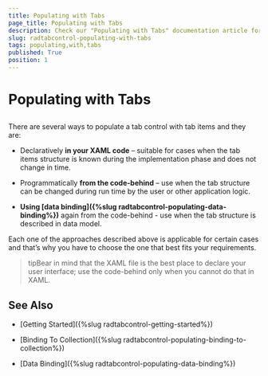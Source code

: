 ```yaml
---
title: Populating with Tabs
page_title: Populating with Tabs
description: Check our "Populating with Tabs" documentation article for the RadTabControl WPF control.
slug: radtabcontrol-populating-with-tabs
tags: populating,with,tabs
published: True
position: 1
---
```


# Populating with Tabs



## 

There are several ways to populate a tab control with tab items and they are:

* Declaratively __in your XAML code__ – suitable for cases when the tab items structure is known during the implementation phase and does not change in time.
					

* Programmatically __from the code-behind__ – use when the tab structure can be changed during run time by the user or other application logic.
					

* __Using [data binding]({%slug radtabcontrol-populating-data-binding%})__ again from the code-behind - use when the tab structure is described in data model.
					

Each one of the approaches described above is applicable for certain cases and that’s why you have to choose the one that best fits your requirements.

>tipBear in mind that the XAML file is the best place to declare your user interface; use the code-behind only when you cannot do that in XAML.

## See Also

 * [Getting Started]({%slug radtabcontrol-getting-started%})

 * [Binding To Collection]({%slug radtabcontrol-populating-binding-to-collection%})

 * [Data Binding]({%slug radtabcontrol-populating-data-binding%})
